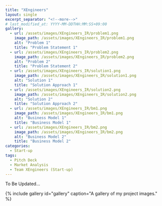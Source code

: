 ```yaml
---
title: "XEngineers"
layout: single
excerpt_separator: "<!--more-->"
# last_modified_at: YYYY-MM-DDTHH:MM:SS+09:00
gallery:
  - url: /assets/images/XEngineers_IR/problem1.png
    image_path: /assets/images/XEngineers_IR/problem1.png
    alt: "Problem 1"
    title: "Problem Statement 1"
  - url: /assets/images/XEngineers_IR/problem2.png
    image_path: /assets/images/XEngineers_IR/problem2.png
    alt: "Problem 2"
    title: "Problem Statement 2"
  - url: /assets/images/XEngineers_IR/solution1.png
    image_path: /assets/images/XEngineers_IR/solution1.png
    alt: "Solution 1"
    title: "Solution Approach 1"
  - url: /assets/images/XEngineers_IR/solution2.png
    image_path: /assets/images/XEngineers_IR/solution2.png
    alt: "Solution 2"
    title: "Solution Approach 2"
  - url: /assets/images/XEngineers_IR/bm1.png
    image_path: /assets/images/XEngineers_IR/bm1.png
    alt: "Business Model 1"
    title: "Business Model 1"
  - url: /assets/images/XEngineers_IR/bm2.png
    image_path: /assets/images/XEngineers_IR/bm2.png
    alt: "Business Model 2"
    title: "Business Model 2"
categories:
  - Start-up
tags:
  - Pitch Deck
  - Market Analysis
  - Team XEngineers (Start-up)
---
```


To Be Updated...
<!-- market, interview, poc-ing -->

<!--more-->


<style>
  .gallery {
    display: flex;
    flex-wrap: wrap;
    justify-content: space-between;
  }
  .gallery .gallery__item {
    width: calc(16.666% - 10px); /* 6열 */
  }
</style>

{% include gallery id="gallery" caption="A gallery of my project images." %}